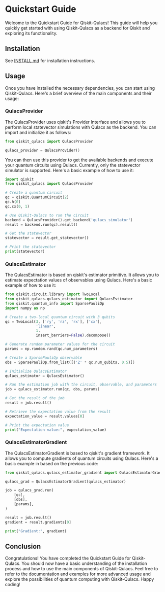 # Quickstart Guide

Welcome to the Quickstart Guide for Qiskit-Qulacs! This guide will help you quickly get started with using Qiskit-Qulacs as a backend for Qiskit and exploring its functionality.

## Installation

See [INSTALL.md](INSTALL.md) for installation instructions.

## Usage

Once you have installed the necessary dependencies, you can start using Qiskit-Qulacs. Here's a brief overview of the main components and their usage:

###  QulacsProvider
The QulacsProvider uses qiskit's Provider Interface and allows you to perform local statevector simulations with Qulacs as the backend. You can import and initialize it as follows:

```python
from qiskit_qulacs import QulacsProvider

qulacs_provider = QulacsProvider()
```

You can then use this provider to get the available backends and execute your quantum circuits using Qulacs. Currently, only the statevector simulator is supported. Here's a basic example of how to use it:

```python
import qiskit
from qiskit_qulacs import QulacsProvider

# Create a quantum circuit
qc = qiskit.QuantumCircuit(2)
qc.h(0)
qc.cx(0, 1)

# Use Qiskit-Qulacs to run the circuit
backend = QulacsProvider().get_backend('qulacs_simulator')
result = backend.run(qc).result()

# Get the statevector
statevector = result.get_statevector()

# Print the statevector
print(statevector)
```

### QulacsEstimator
The QulacsEstimator is based on qiskit's estimator primitive. It allows you to estimate expectation values of observables using Qulacs. Here's a basic example of how to use it:

```python
from qiskit.circuit.library import TwoLocal
from qiskit_qulacs.qulacs_estimator import QulacsEstimator
from qiskit.quantum_info import SparsePauliOp
import numpy as np

# Create a two-local quantum circuit with 3 qubits
qc = TwoLocal(3, ['ry', 'rz', 'rx'], ['cx'],
              'linear',
              1,
              insert_barriers=False).decompose()

# Generate random parameter values for the circuit
params = np.random.rand(qc.num_parameters)

# Create a SparsePauliOp observable
obs = SparsePauliOp.from_list([('Z' * qc.num_qubits, 0.5)])

# Initialize QulacsEstimator
qulacs_estimator = QulacsEstimator()

# Run the estimation job with the circuit, observable, and parameters
job = qulacs_estimator.run(qc, obs, params)

# Get the result of the job
result = job.result()

# Retrieve the expectation value from the result
expectation_value = result.values[0]

# Print the expectation value
print("Expectation value:", expectation_value)
```

### QulacsEstimatorGradient
The QulacsEstimatorGradient is based to qiskit's gradient framework. It allows you to compute gradients of quantum circuits using Qulacs. Here's a basic example in based on the previous code:

```python
from qiskit_qulacs.qulacs_estimator_gradient import QulacsEstimatorGradient

qulacs_grad = QulacsEstimatorGradient(qulacs_estimator)

job = qulacs_grad.run(
    [qc],
    [obs],
    [params],
)

result = job.result()
gradient = result.gradients[0]

print("Gradient:", gradient)
```

## Conclusion
Congratulations! You have completed the Quickstart Guide for Qiskit-Qulacs. You should now have a basic understanding of the installation process and how to use the main components of Qiskit-Qulacs. Feel free to refer to the documentation and examples for more advanced usage and explore the possibilities of quantum computing with Qiskit-Qulacs. Happy coding!